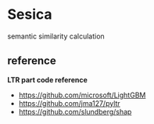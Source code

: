 # Sesica
semantic similarity calculation

## reference
**LTR part code reference**
+ https://github.com/microsoft/LightGBM
+ https://github.com/jma127/pyltr
+ https://github.com/slundberg/shap